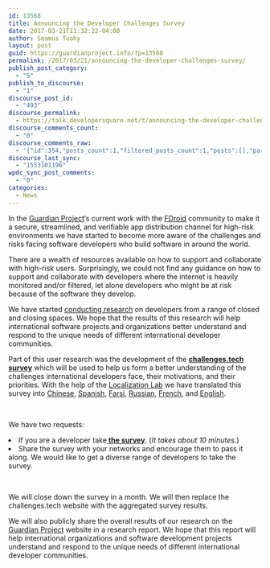 ```yaml
---
id: 13568
title: Announcing the Developer Challenges Survey
date: 2017-03-21T11:32:22-04:00
author: Seamus Tuohy
layout: post
guid: https://guardianproject.info/?p=13568
permalink: /2017/03/21/announcing-the-developer-challenges-survey/
publish_post_category:
  - "5"
publish_to_discourse:
  - "1"
discourse_post_id:
  - "493"
discourse_permalink:
  - https://talk.developersquare.net/t/announcing-the-developer-challenges-survey/354
discourse_comments_count:
  - "0"
discourse_comments_raw:
  - '{"id":354,"posts_count":1,"filtered_posts_count":1,"posts":[],"participants":[{"id":19,"username":"gpadmin","avatar_template":"https://avatars.discourse.org/v2/letter/g/d07c76/{size}.png"}]}'
discourse_last_sync:
  - "1553101196"
wpdc_sync_post_comments:
  - "0"
categories:
  - News
---
```

<span style="font-weight: 400">In the </span>[<span style="font-weight: 400">Guardian Project</span>](https://guardianproject.info/)<span style="font-weight: 400">‘s current work with the </span>[<span style="font-weight: 400">FDroid</span>](https://f-droid.org/) <span style="font-weight: 400">community to make it a secure, streamlined, and verifiable app distribution channel for high-risk environments we have started to become more aware of the challenges and risks facing software developers who build software in around the world.</span>

<span style="font-weight: 400">There are a wealth of resources available on how to support and collaborate with high-risk users. Surprisingly, we could not find any guidance on how to support and collaborate with developers where the internet is heavily monitored and/or filtered, let alone developers who might be at risk because of the software they develop.</span>

<span style="font-weight: 400">We have started <a href="https://guardianproject.info/2017/01/26/imagining-the-challenges-of-developers-in-repressive-environments/">conducting research</a> on developers from a range of closed and closing spaces. We hope that the results of this research will help international software projects and organizations better understand and respond to the unique needs of different international developer communities.</span>

<span style="font-weight: 400">Part of this user research was the development of the </span>**[challenges.tech survey](https://challenges.tech/)** <span style="font-weight: 400">which will be used to help us form a better understanding of the challenges international developers face, their motivations, and their priorities. With the help of the </span>[<span style="font-weight: 400">Localization Lab</span>](https://www.localizationlab.org/) <span style="font-weight: 400">we have translated this survey into <a href="https://challenges.tech/?lang=zh">Chinese</a>, <a href="https://challenges.tech/?lang=es">Spanish</a>, <a href="https://challenges.tech/?lang=fa">Farsi</a>, <a href="https://challenges.tech/?lang=ru">Russian</a>, <a href="https://www.challenges.tech/?lang=fr">French</a>, and <a href="https://www.challenges.tech">English</a>.</span>

 

<span style="font-weight: 400">We have two requests:</span>

<li style="font-weight: 400">
  <span style="font-weight: 400">If you are a developer take</span><span style="font-weight: 400"><strong><a href="https://www.challenges.tech/"> the survey</a></strong>.</span><span style="font-weight: 400"> (<em>It takes about 10 minutes.</em>)</span>
</li>
<li style="font-weight: 400">
  <span style="font-weight: 400">Share the survey with your networks and encourage them to pass it along. We would like to get a diverse range of developers to take the survey.</span>
</li>

 

<span style="font-weight: 400">We will close down the survey in a month. We will then replace the challenges.tech website with the aggregated survey results. </span>

<span style="font-weight: 400">We will also publicly share the overall results of our research on the </span>[<span style="font-weight: 400">Guardian Project</span>](https://guardianproject.info/) <span style="font-weight: 400">website in a research report. We hope that this report will help international organizations and software development projects understand and respond to the unique needs of different international developer communities.</span>